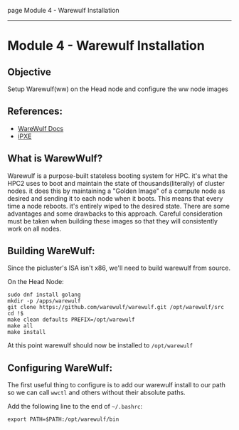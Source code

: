 page
Module 4 - Warewulf Installation


---

# Module 4 - Warewulf Installation

## Objective
Setup Warewulf(ww) on the Head node and configure the ww node images

## References:
- [WareWulf Docs](https://warewulf.org/docs/v4.5.x/)
- [iPXE](https://ipxe.org/docs)

## What is WarewWulf?
Warewulf is a purpose-built stateless booting system for HPC. it's what the HPC2 uses to boot and maintain the state of thousands(literally) of cluster nodes. it does this by maintaining a "Golden Image" of a compute node as desired and sending it to each node when it boots. This means that every time a node reboots. it's entirely wiped to the desired state. There are some advantages and some drawbacks to this approach. Careful consideration must be taken when building these images so that they will consistently work on all nodes. 

## Building WareWulf:
Since the picluster's ISA isn't x86, we'll need to build warewulf from source. 

On the Head Node:
```
sudo dnf install golang
mkdir -p /apps/warewulf
git clone https://github.com/warewulf/warewulf.git /opt/warewulf/src
cd !$
make clean defaults PREFIX=/opt/warewulf
make all
make install
```
At this point warewulf should now be installed to `/opt/warewulf`

## Configuring WareWulf:
The first useful thing to configure is to add our warewulf install to our path so we can call `wwctl` and others without their absolute paths.

Add the following line to the end of `~/.bashrc`:
```
export PATH=$PATH:/opt/warewulf/bin
```
